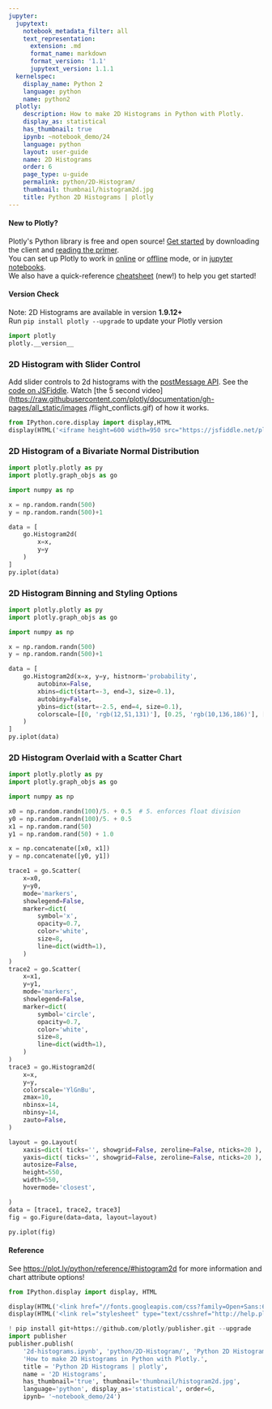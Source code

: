 ```yaml
---
jupyter:
  jupytext:
    notebook_metadata_filter: all
    text_representation:
      extension: .md
      format_name: markdown
      format_version: '1.1'
      jupytext_version: 1.1.1
  kernelspec:
    display_name: Python 2
    language: python
    name: python2
  plotly:
    description: How to make 2D Histograms in Python with Plotly.
    display_as: statistical
    has_thumbnail: true
    ipynb: ~notebook_demo/24
    language: python
    layout: user-guide
    name: 2D Histograms
    order: 6
    page_type: u-guide
    permalink: python/2D-Histogram/
    thumbnail: thumbnail/histogram2d.jpg
    title: Python 2D Histograms | plotly
---
```


#### New to Plotly?
Plotly's Python library is free and open source! [Get started](https://plot.ly/python/getting-started/) by downloading the client and [reading the primer](https://plot.ly/python/getting-started/).
<br>You can set up Plotly to work in [online](https://plot.ly/python/getting-started/#initialization-for-online-plotting) or [offline](https://plot.ly/python/getting-started/#initialization-for-offline-plotting) mode, or in [jupyter notebooks](https://plot.ly/python/getting-started/#start-plotting-online).
<br>We also have a quick-reference [cheatsheet](https://images.plot.ly/plotly-documentation/images/python_cheat_sheet.pdf) (new!) to help you get started!



#### Version Check
Note: 2D Histograms are available in version <b>1.9.12+</b><br>
Run  `pip install plotly --upgrade` to update your Plotly version

```python
import plotly
plotly.__version__
```

### 2D Histogram with Slider Control ###


Add slider controls to 2d histograms with the [postMessage API](https://github.com/plotly/postMessage-API).
                                                                                                                   See the [code on JSFiddle](https://jsfiddle.net/plotlygraphs/y9sdy76h/4/).
                                                                                                                  Watch [the 5 second video](https://raw.githubusercontent.com/plotly/documentation/gh-pages/all_static/images
/flight_conflicts.gif) of how it works.

```python
from IPython.core.display import display,HTML
display(HTML('<iframe height=600 width=950 src="https://jsfiddle.net/plotlygraphs/y9sdy76h/4/embedded/result,js,html/"></iframe>'))
```

### 2D Histogram of a Bivariate Normal Distribution ###

```python
import plotly.plotly as py
import plotly.graph_objs as go

import numpy as np

x = np.random.randn(500)
y = np.random.randn(500)+1

data = [
    go.Histogram2d(
        x=x,
        y=y
    )
]
py.iplot(data)
```

### 2D Histogram Binning and Styling Options ###

```python
import plotly.plotly as py
import plotly.graph_objs as go

import numpy as np

x = np.random.randn(500)
y = np.random.randn(500)+1

data = [
    go.Histogram2d(x=x, y=y, histnorm='probability',
        autobinx=False,
        xbins=dict(start=-3, end=3, size=0.1),
        autobiny=False,
        ybins=dict(start=-2.5, end=4, size=0.1),
        colorscale=[[0, 'rgb(12,51,131)'], [0.25, 'rgb(10,136,186)'], [0.5, 'rgb(242,211,56)'], [0.75, 'rgb(242,143,56)'], [1, 'rgb(217,30,30)']]
    )
]
py.iplot(data)
```

### 2D Histogram Overlaid with a Scatter Chart ###

```python
import plotly.plotly as py
import plotly.graph_objs as go

import numpy as np

x0 = np.random.randn(100)/5. + 0.5  # 5. enforces float division
y0 = np.random.randn(100)/5. + 0.5
x1 = np.random.rand(50)
y1 = np.random.rand(50) + 1.0

x = np.concatenate([x0, x1])
y = np.concatenate([y0, y1])

trace1 = go.Scatter(
    x=x0,
    y=y0,
    mode='markers',
    showlegend=False,
    marker=dict(
        symbol='x',
        opacity=0.7,
        color='white',
        size=8,
        line=dict(width=1),
    )
)
trace2 = go.Scatter(
    x=x1,
    y=y1,
    mode='markers',
    showlegend=False,
    marker=dict(
        symbol='circle',
        opacity=0.7,
        color='white',
        size=8,
        line=dict(width=1),
    )
)
trace3 = go.Histogram2d(
    x=x,
    y=y,
    colorscale='YlGnBu',
    zmax=10,
    nbinsx=14,
    nbinsy=14,
    zauto=False,
)

layout = go.Layout(
    xaxis=dict( ticks='', showgrid=False, zeroline=False, nticks=20 ),
    yaxis=dict( ticks='', showgrid=False, zeroline=False, nticks=20 ),
    autosize=False,
    height=550,
    width=550,
    hovermode='closest',

)
data = [trace1, trace2, trace3]
fig = go.Figure(data=data, layout=layout)

py.iplot(fig)
```

#### Reference
See https://plot.ly/python/reference/#histogram2d for more information and chart attribute options!


```python
from IPython.display import display, HTML

display(HTML('<link href="//fonts.googleapis.com/css?family=Open+Sans:600,400,300,200|Inconsolata|Ubuntu+Mono:400,700rel="stylesheet" type="text/css" />'))
display(HTML('<link rel="stylesheet" type="text/csshref="http://help.plot.ly/documentation/all_static/css/ipython-notebook-custom.css">'))

! pip install git+https://github.com/plotly/publisher.git --upgrade
import publisher
publisher.publish(
    '2d-histograms.ipynb', 'python/2D-Histogram/', 'Python 2D Histograms | plotly',
    'How to make 2D Histograms in Python with Plotly.',
    title = 'Python 2D Histograms | plotly',
    name = '2D Histograms',
    has_thumbnail='true', thumbnail='thumbnail/histogram2d.jpg',
    language='python', display_as='statistical', order=6,
    ipynb= '~notebook_demo/24')
```

```python

```
